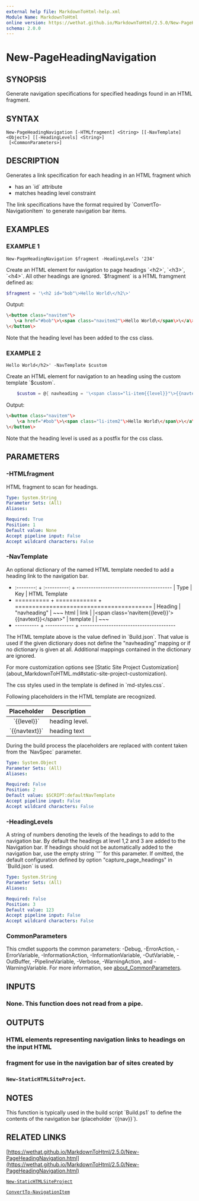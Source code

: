 ```yaml
---
external help file: MarkdownToHtml-help.xml
Module Name: MarkdownToHtml
online version: https://wethat.github.io/MarkdownToHtml/2.5.0/New-PageHeadingNavigation.html
schema: 2.0.0
---
```


# New-PageHeadingNavigation

## SYNOPSIS
Generate navigation specifications for specified headings found in an HTML
fragment.

## SYNTAX

```
New-PageHeadingNavigation [-HTMLfragment] <String> [[-NavTemplate] <Object>] [[-HeadingLevels] <String>]
 [<CommonParameters>]
```

## DESCRIPTION
Generates a link specification for each heading in an HTML fragment which
* has an \`id\` attribute
* matches heading level constraint

The link specifications have the format required by \`ConvertTo-NavigationItem\`
to generate navigation bar items.

## EXAMPLES

### EXAMPLE 1
```
New-PageHeadingNavigation $fragment -HeadingLevels '234'
```

Create an HTML element for navigation to page headings \`\<h2\>\`, \`\<h3\>\`, \`\<h4\>\`.
All other headings are ignored.
\`$fragment\` is a HTML framgment defined as:

~~~ PowerShell
$fragment = '\<h2 id="bob"\>Hello World\</h2\>'
~~~

Output:

~~~ HTML
\<button class="navitem"\>
   \<a href="#bob"\>\<span class="navitem2"\>Hello World\</span\>\</a\>
\</button\>
~~~

Note that the heading level has been added to the css class.

### EXAMPLE 2
```
Hello World</h2>' -NavTemplate $custom
```

Create an HTML element for navigation to an heading using the custom template \`$custom\`.

~~~ PowerShell
    $custom = @{ navheading = '\<span class="li-item{{level}}"\>{{navtext}}\</span\>'}
~~~

Output:

~~~ HTML
\<button class="navitem"\>
    \<a href="#bob"\>\<span class="li-item2"\>Hello World\</span\>\</a\>
\</button\>
~~~

Note that the heading level is used as a postfix for the css class.

## PARAMETERS

### -HTMLfragment
HTML fragment to scan for headings.

```yaml
Type: System.String
Parameter Sets: (All)
Aliases:

Required: True
Position: 1
Default value: None
Accept pipeline input: False
Accept wildcard characters: False
```

### -NavTemplate
An optional dictionary of the named HTML template needed to add a heading
link to the navigation bar.

+ :--------: + :----------: + ----------------------------------------
| Type       | Key          | HTML Template
+ ========== + ============ + ========================================
| Heading    | "navheading" | ~~~ html
| link       |              |\<span class='navitem{{level}}'\>{{navtext}}\</span\>"
| template   |              | ~~~
+ ---------- + ------------ + ----------------------------------------

The HTML template above is the value defined in
\`Build.json\`.
That value is used if the given dictionary does not define the
"navheading" mapping or if no dictionary is given at all.
Additional mappings
contained in the dictionary are ignored.

For more customization options see
\[Static Site Project Customization\](about_MarkdownToHTML.md#static-site-project-customization).

The css styles used in the template is defined in \`md-styles.css\`.

Following placeholders in the HTML template are recognized.

| Placeholder   | Description
| :-----------: | -----------
| \`{{level}}\`   | heading level.
| \`{{navtext}}\` | heading text

During the build process the placeholders are replaced with content taken from
the \`NavSpec\` parameter.

```yaml
Type: System.Object
Parameter Sets: (All)
Aliases:

Required: False
Position: 2
Default value: $SCRIPT:defaultNavTemplate
Accept pipeline input: False
Accept wildcard characters: False
```

### -HeadingLevels
A string of numbers denoting the levels of the headings to add to the navigation
bar.
By default the headings at level 1,2 and 3 are added to the Navigation bar.
If headings should not be automatically added to the navigation bar, use the
empty string \`''\` for this parameter.
If omitted, the default configuration
defined by option "capture_page_headings" in \`Build.json\` is used.

```yaml
Type: System.String
Parameter Sets: (All)
Aliases:

Required: False
Position: 3
Default value: 123
Accept pipeline input: False
Accept wildcard characters: False
```

### CommonParameters
This cmdlet supports the common parameters: -Debug, -ErrorAction, -ErrorVariable, -InformationAction, -InformationVariable, -OutVariable, -OutBuffer, -PipelineVariable, -Verbose, -WarningAction, and -WarningVariable. For more information, see [about_CommonParameters](http://go.microsoft.com/fwlink/?LinkID=113216).

## INPUTS

### None. This function does not read from a pipe.
## OUTPUTS

### HTML elements representing navigation links to headings on the input HTML
### fragment for use in the navigation bar of sites created by
### `New-StaticHTMLSiteProject`.
## NOTES
This function is typically used in the build script \`Build.ps1\` to define
the contents of the navigation bar (placeholder \`{{nav}}\`).

## RELATED LINKS

[https://wethat.github.io/MarkdownToHtml/2.5.0/New-PageHeadingNavigation.html](https://wethat.github.io/MarkdownToHtml/2.5.0/New-PageHeadingNavigation.html)

[`New-StaticHTMLSiteProject`]()

[`ConvertTo-NavigationItem`]()

